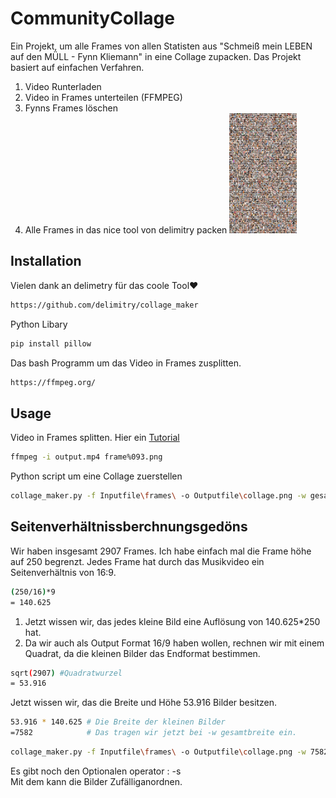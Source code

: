 # CommunityCollage

Ein Projekt, um alle Frames von allen Statisten aus "Schmeiß mein LEBEN auf den MÜLL - Fynn Kliemann" in eine Collage zupacken.
Das Projekt basiert auf einfachen Verfahren.
1. Video Runterladen
2. Video in Frames unterteilen (FFMPEG)
3. Fynns Frames löschen
4. Alle Frames in das nice tool von delimitry packen
![alt text](https://github.com/Domepo/CommunityCollage/blob/master/Unbaenannt.png)
## Installation
Vielen dank an delimetry für das coole Tool❤️

```bash
https://github.com/delimitry/collage_maker
```
Python Libary
```bash
pip install pillow
```
Das bash Programm um das Video in Frames zusplitten.
```bash
https://ffmpeg.org/
```

## Usage
Video in Frames splitten. Hier ein [Tutorial](https://www.youtube.com/watch?v=OyRXay93GVM)
```bash
ffmpeg -i output.mp4 frame%093.png
```
Python script um eine Collage zuerstellen
```bash
collage_maker.py -f Inputfile\frames\ -o Outputfile\collage.png -w gesamtbreite -i bildhöhe
```

## Seitenverhältnissberchnungsgedöns
Wir haben insgesamt 2907 Frames.
Ich habe einfach mal die Frame höhe auf 250 begrenzt. 
Jedes Frame hat durch das Musikvideo ein Seitenverhältnis von 16:9.

```bash
(250/16)*9
= 140.625
```
1. Jetzt wissen wir, das jedes kleine Bild eine Auflösung von 140.625*250 hat.
2. Da wir auch als Output Format 16/9 haben wollen, rechnen wir mit einem Quadrat, da die kleinen Bilder das Endformat bestimmen.
```bash
sqrt(2907) #Quadratwurzel
= 53.916
```
Jetzt wissen wir, das die Breite und Höhe 53.916 Bilder besitzen.
```bash
53.916 * 140.625 # Die Breite der kleinen Bilder
=7582            # Das tragen wir jetzt bei -w gesamtbreite ein.
```

```bash
collage_maker.py -f Inputfile\frames\ -o Outputfile\collage.png -w 7582 -i 250
```

Es gibt noch den Optionalen operator : -s <br>
Mit dem kann die Bilder Zufälliganordnen.
